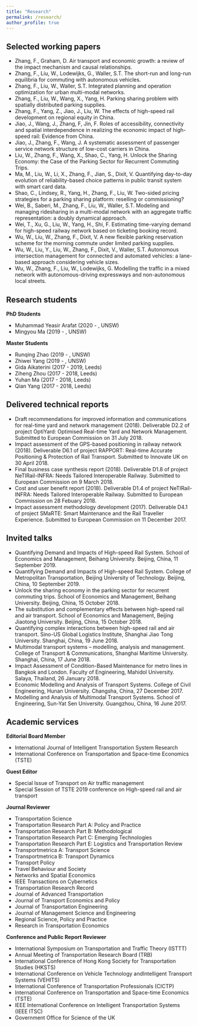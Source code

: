 ```yaml
---
title: "Research"
permalink: /research/
author_profile: true
---
```


Selected working papers
------------
* Zhang, F., Graham, D. Air transport and economic growth: a review of the impact mechanism and causal relationships.
* Zhang, F., Liu, W., Lodewijks, G., Waller, S.T. The short-run and long-run equilibria for commuting with autonomous vehicles.
* Zhang, F., Liu, W., Waller, S.T. Integrated planning and operation optimization for urban multi-modal networks.
* Zhang, F., Liu, W., Wang, X., Yang, H. Parking sharing problem with spatially distributed parking supplies.
* Zhang, F., Yang, Z., Jiao, J., Liu, W. The effects of high-speed rail development on regional equity in China.
* Jiao, J., Wang, J., Zhang, F, Jin, F. Roles of accessibility, connectivity and spatial interdependence in realizing the economic impact of high-speed rail: Evidence from China.
* Jiao, J., Zhang, F., Wang, J. A systematic assessment of passenger service network structure of low-cost carriers in China.
* Liu, W., Zhang, F., Wang, X., Shao, C., Yang, H. Unlock the Sharing Economy: the Case of the Parking Sector for Recurrent Commuting Trips.
* Ma, M., Liu, W., Li, X., Zhang, F., Jian, S., Dixit, V. Quantifying day-to-day evolution of reliability-based choice patterns in public transit system with smart card data.
* Shao, C., Lindsey, R., Yang, H., Zhang, F., Liu, W. Two-sided pricing strategies for a parking sharing platform: reselling or commissioning?
* Wei, B., Saberi, M., Zhang, F., Liu, W., Waller, S.T. Modeling and managing ridesharing in a multi-modal network with an aggregate traffic representation: a doubly dynamical approach.
* Wei, T., Xu, G., Liu, W., Yang, H., Shi, F. Estimating time-varying demand for high-speed railway network based on ticketing booking record.
* Wu, W., Liu, W., Zhang, F., Dixit, V. A new flexible parking reservation scheme for the morning commute under limited parking supplies.
* Wu, W., Liu, Y., Liu, W., Zhang, F., Dixit, V., Waller, S.T. Autonomous intersection management for connected and automated vehicles: a lane-based approach considering vehicle sizes.
* Wu, W., Zhang, F., Liu, W., Lodewijks, G. Modelling the traffic in a mixed network with autonomous-driving expressways and non-autonomous local streets.

Research students
-----------
**PhD Students**
* Muhammad Yeasir Arafat (2020 - , UNSW)  
* Mingyou Ma (2019 - , UNSW)

**Master Students**
* Runqing Zhao (2019 - , UNSW)
* Zhiwei Yang (2019 - , UNSW)
* Gida Aikaterini (2017 - 2019, Leeds)
* Ziheng Zhou (2017 - 2018, Leeds)
* Yuhan Ma (2017 - 2018, Leeds)
* Qian Yang (2017 - 2018, Leeds)

Delivered technical reports
------------
* Draft recommendations for improved information and communications for real-time yard and network management (2018). Deliverable D2.2 of project OptiYard: Optimised Real-time Yard and Network Management. Submitted to European Commission on 31 July 2018.
* Impact assessment of the GPS-based positioning in railway network (2018). Deliverable D6.1 of project RAPPORT: Real-time Accurate Positioning & Protection of Rail Transport. Submitted to Innovate UK on 30 April 2018.
* Final business case synthesis report (2018). Deliverable D1.8 of project NeTIRail-INFRA: Needs Tailored Interoperable Railway. Submitted to European Commission on 9 March 2018.
* Cost and user benefit report (2018). Deliverable D1.4 of project NeTIRail-INFRA: Needs Tailored Interoperable Railway. Submitted to European Commission on 28 Febuary 2018.
* Impact assessment methodology development (2017). Deliverable D4.1 of project SMaRTE: Smart Maintenance and the Rail Traveller Experience. Submitted to European Commission on 11 December 2017.

Invited talks
------------
* Quantifying Demand and Impacts of High-speed Rail System. School of Economics and Management, Beihang University. Beijing, China, 11 September 2019.
* Quantifying Demand and Impacts of High-speed Rail System. College of Metropolitan Transportation, Beijing University of Technology. Beijing, China, 10 September 2019.
* Unlock the sharing economy in the parking sector for recurrent commuting trips. School of Economics and Management, Beihang University. Beijing, China, 15 October 2018.
* The substitution and complementary effects between high-speed rail and air transport. School of Economics and Management, Beijing Jiaotong University. Beijing, China, 15 October 2018.
* Quantifying complex interactions between high-speed rail and air transport. Sino-US Global Logistics Institute, Shanghai Jiao Tong University. Shanghai, China, 19 June 2018.
* Multimodal transport systems – modelling, analysis and management. College of Transport & Communications, Shanghai Maritime University. Shanghai, China, 17 June 2018.
* Impact Assessment of Condition-Based Maintenance for metro lines in Bangkok and London. Faculty of Engineering, Mahidol University. Salaya, Thailand, 26 January 2018.
* Economic Modelling and Analysis of Transport Systems. College of Civil Engineering, Hunan University. Changsha, China, 27 December 2017.
* Modelling and Analysis of Multimodal Transport Systems. School of Engineering, Sun-Yat Sen University. Guangzhou, China, 16 June 2017.

Academic services
-------------
**Editorial Board Member**

* International Journal of Intelligent Transportation System Research
* International Conference on Transportation and Space-time Economics (TSTE) 

**Guest Editor**

* Special Issue of Transport on Air traffic management
* Special Session of TSTE 2019 conference on High-speed rail and air transport 

**Journal Reviewer**

* Transportation Science
* Transportation Research Part A: Policy and Practice
* Transportation Research Part B: Methodological
* Transportation Research Part C: Emerging Technologies
* Transportation Research Part E: Logistics and Transportation Review
* Transportmetrica A: Transport Science
* Transportmetrica B: Transport Dynamics
* Transport Policy
* Travel Behaviour and Society
* Networks and Spatial Economics
* IEEE Transactions on Cybernetics
* Transportation Research Record
* Journal of Advanced Transportation
* Journal of Transport Economics and Policy 
* Journal of Transportation Engineering
* Journal of Management Science and Engineering
* Regional Science, Policy and Practice
* Research in Transportation Economics

**Conference and Public Report Reviewer**

* International Symposium on Transportation and Traffic Theory (ISTTT)
* Annual Meeting of Transportation Research Board (TRB)
* International Conference of Hong Kong Society for Transportation Studies (HKSTS)
* International Conference on Vehicle Technology andIntelligent Transport Systems (VEHITS)
* International Conference of Transportation Professionals (CICTP)
* International Conference on Transportation and Space-time Economics (TSTE)
* IEEE International Conference on Intelligent Transportation Systems (IEEE ITSC)
* Government Office for Science of the UK
